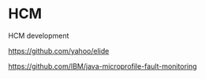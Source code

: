 # HCM
HCM development

https://github.com/yahoo/elide


https://github.com/IBM/java-microprofile-fault-monitoring
